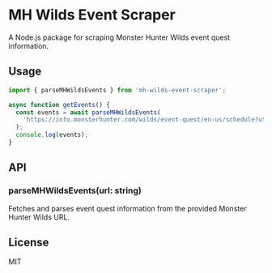 # MH Wilds Event Scraper

A Node.js package for scraping Monster Hunter Wilds event quest information.

## Usage

```typescript
import { parseMHWildsEvents } from 'mh-wilds-event-scraper';

async function getEvents() {
  const events = await parseMHWildsEvents(
    'https://info.monsterhunter.com/wilds/event-quest/en-us/schedule?utc=7'
  );
  console.log(events);
}
```

## API

### parseMHWildsEvents(url: string)

Fetches and parses event quest information from the provided Monster Hunter Wilds URL.

## License

MIT
